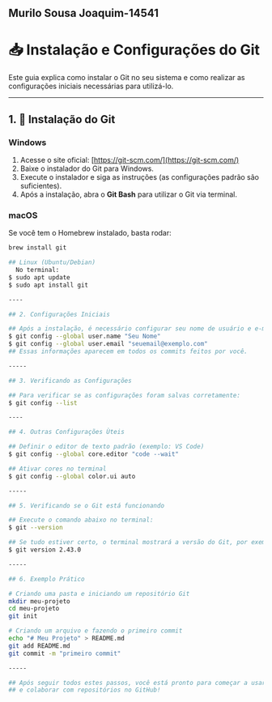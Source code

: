 ## Murilo Sousa Joaquim-14541

# 📥 Instalação e Configurações do Git

Este guia explica como instalar o Git no seu sistema e como realizar as configurações iniciais necessárias para utilizá-lo.

---

## 1. 🔧 Instalação do Git

### Windows
1. Acesse o site oficial: [https://git-scm.com/](https://git-scm.com/)
2. Baixe o instalador do Git para Windows.
3. Execute o instalador e siga as instruções (as configurações padrão são suficientes).
4. Após a instalação, abra o **Git Bash** para utilizar o Git via terminal.

### macOS
Se você tem o Homebrew instalado, basta rodar:
```bash
brew install git

## Linux (Ubuntu/Debian)
  No terminal:
$ sudo apt update
$ sudo apt install git

----

## 2. Configurações Iniciais

## Após a instalação, é necessário configurar seu nome de usuário e e-mail:
$ git config --global user.name "Seu Nome"
$ git config --global user.email "seuemail@exemplo.com"
## Essas informações aparecem em todos os commits feitos por você.

-----

## 3. Verificando as Configurações

## Para verificar se as configurações foram salvas corretamente:
$ git config --list

----

## 4. Outras Configurações Ùteis

## Definir o editor de texto padrão (exemplo: VS Code)
$ git config --global core.editor "code --wait"

## Ativar cores no terminal
$ git config --global color.ui auto

-----

## 5. Verificando se o Git está funcionando

## Execute o comando abaixo no terminal:
$ git --version

## Se tudo estiver certo, o terminal mostrará a versão do Git, por exemplo:
$ git version 2.43.0

-----

## 6. Exemplo Prático

# Criando uma pasta e iniciando um repositório Git
mkdir meu-projeto
cd meu-projeto
git init

# Criando um arquivo e fazendo o primeiro commit
echo "# Meu Projeto" > README.md
git add README.md
git commit -m "primeiro commit"

-----

## Após seguir todos estes passos, você está pronto para começar a usar o Git
## e colaborar com repositórios no GitHub!

